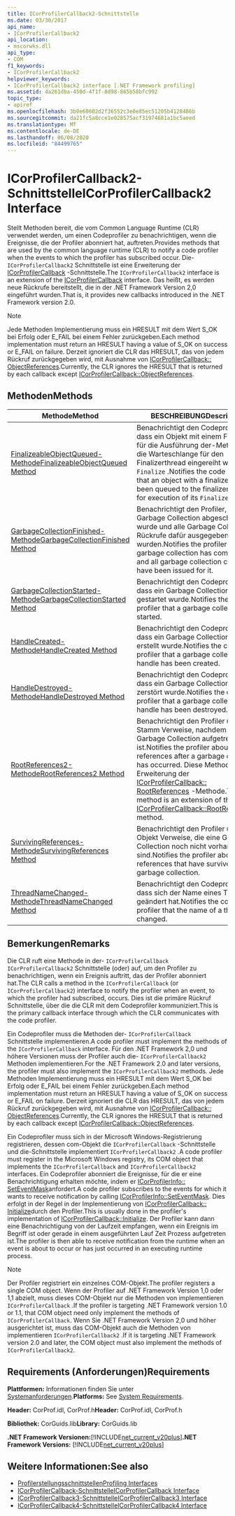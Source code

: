 ```yaml
---
title: ICorProfilerCallback2-Schnittstelle
ms.date: 03/30/2017
api_name:
- ICorProfilerCallback2
api_location:
- mscorwks.dll
api_type:
- COM
f1_keywords:
- ICorProfilerCallback2
helpviewer_keywords:
- ICorProfilerCallback2 interface [.NET Framework profiling]
ms.assetid: 4a261dba-450d-4f1f-8d98-865b58bfc992
topic_type:
- apiref
ms.openlocfilehash: 3b0e60602d2f36552c3e0e85ec51205b4128486b
ms.sourcegitcommit: da21fc5a8cce1e028575acf31974681a1bc5aeed
ms.translationtype: MT
ms.contentlocale: de-DE
ms.lasthandoff: 06/08/2020
ms.locfileid: "84499765"
---
```

# <a name="icorprofilercallback2-interface"></a><span data-ttu-id="c1b38-102">ICorProfilerCallback2-Schnittstelle</span><span class="sxs-lookup"><span data-stu-id="c1b38-102">ICorProfilerCallback2 Interface</span></span>
<span data-ttu-id="c1b38-103">Stellt Methoden bereit, die vom Common Language Runtime (CLR) verwendet werden, um einen Codeprofiler zu benachrichtigen, wenn die Ereignisse, die der Profiler abonniert hat, auftreten.</span><span class="sxs-lookup"><span data-stu-id="c1b38-103">Provides methods that are used by the common language runtime (CLR) to notify a code profiler when the events to which the profiler has subscribed occur.</span></span> <span data-ttu-id="c1b38-104">Die- `ICorProfilerCallback2` Schnittstelle ist eine Erweiterung der [ICorProfilerCallback](icorprofilercallback-interface.md) -Schnittstelle.</span><span class="sxs-lookup"><span data-stu-id="c1b38-104">The `ICorProfilerCallback2` interface is an extension of the [ICorProfilerCallback](icorprofilercallback-interface.md) interface.</span></span> <span data-ttu-id="c1b38-105">Das heißt, es werden neue Rückrufe bereitstellt, die in der .NET Framework Version 2,0 eingeführt wurden.</span><span class="sxs-lookup"><span data-stu-id="c1b38-105">That is, it provides new callbacks introduced in the .NET Framework version 2.0.</span></span>  
  
> [!NOTE]
> <span data-ttu-id="c1b38-106">Jede Methoden Implementierung muss ein HRESULT mit dem Wert S_OK bei Erfolg oder E_FAIL bei einem Fehler zurückgeben.</span><span class="sxs-lookup"><span data-stu-id="c1b38-106">Each method implementation must return an HRESULT having a value of S_OK on success or E_FAIL on failure.</span></span> <span data-ttu-id="c1b38-107">Derzeit ignoriert die CLR das HRESULT, das von jedem Rückruf zurückgegeben wird, mit Ausnahme von [ICorProfilerCallback:: ObjectReferences](icorprofilercallback-objectreferences-method.md).</span><span class="sxs-lookup"><span data-stu-id="c1b38-107">Currently, the CLR ignores the HRESULT that is returned by each callback except [ICorProfilerCallback::ObjectReferences](icorprofilercallback-objectreferences-method.md).</span></span>  
  
## <a name="methods"></a><span data-ttu-id="c1b38-108">Methoden</span><span class="sxs-lookup"><span data-stu-id="c1b38-108">Methods</span></span>  
  
|<span data-ttu-id="c1b38-109">Methode</span><span class="sxs-lookup"><span data-stu-id="c1b38-109">Method</span></span>|<span data-ttu-id="c1b38-110">BESCHREIBUNG</span><span class="sxs-lookup"><span data-stu-id="c1b38-110">Description</span></span>|  
|------------|-----------------|  
|[<span data-ttu-id="c1b38-111">FinalizeableObjectQueued-Methode</span><span class="sxs-lookup"><span data-stu-id="c1b38-111">FinalizeableObjectQueued Method</span></span>](icorprofilercallback2-finalizeableobjectqueued-method.md)|<span data-ttu-id="c1b38-112">Benachrichtigt den Codeprofiler, dass ein Objekt mit einem Finalizer für die Ausführung der-Methode in die Warteschlange für den Finalizerthread eingereiht wurde `Finalize` .</span><span class="sxs-lookup"><span data-stu-id="c1b38-112">Notifies the code profiler that an object with a finalizer has been queued to the finalizer thread for execution of its `Finalize` method.</span></span>|  
|[<span data-ttu-id="c1b38-113">GarbageCollectionFinished-Methode</span><span class="sxs-lookup"><span data-stu-id="c1b38-113">GarbageCollectionFinished Method</span></span>](icorprofilercallback2-garbagecollectionfinished-method.md)|<span data-ttu-id="c1b38-114">Benachrichtigt den Profiler, dass ein Garbage Collection abgeschlossen wurde und alle Garbage Collection Rückrufe dafür ausgegeben wurden.</span><span class="sxs-lookup"><span data-stu-id="c1b38-114">Notifies the profiler that a garbage collection has completed and all garbage collection callbacks have been issued for it.</span></span>|  
|[<span data-ttu-id="c1b38-115">GarbageCollectionStarted-Methode</span><span class="sxs-lookup"><span data-stu-id="c1b38-115">GarbageCollectionStarted Method</span></span>](icorprofilercallback2-garbagecollectionstarted-method.md)|<span data-ttu-id="c1b38-116">Benachrichtigt den Codeprofiler, dass ein Garbage Collection gestartet wurde.</span><span class="sxs-lookup"><span data-stu-id="c1b38-116">Notifies the code profiler that a garbage collection has started.</span></span>|  
|[<span data-ttu-id="c1b38-117">HandleCreated-Methode</span><span class="sxs-lookup"><span data-stu-id="c1b38-117">HandleCreated Method</span></span>](icorprofilercallback2-handlecreated-method.md)|<span data-ttu-id="c1b38-118">Benachrichtigt den Codeprofiler, dass ein Garbage Collection Handle erstellt wurde.</span><span class="sxs-lookup"><span data-stu-id="c1b38-118">Notifies the code profiler that a garbage collection handle has been created.</span></span>|  
|[<span data-ttu-id="c1b38-119">HandleDestroyed-Methode</span><span class="sxs-lookup"><span data-stu-id="c1b38-119">HandleDestroyed Method</span></span>](icorprofilercallback2-handledestroyed-method.md)|<span data-ttu-id="c1b38-120">Benachrichtigt den Codeprofiler, dass ein Garbage Collection Handle zerstört wurde.</span><span class="sxs-lookup"><span data-stu-id="c1b38-120">Notifies the code profiler that a garbage collection handle has been destroyed.</span></span>|  
|[<span data-ttu-id="c1b38-121">RootReferences2-Methode</span><span class="sxs-lookup"><span data-stu-id="c1b38-121">RootReferences2 Method</span></span>](icorprofilercallback2-rootreferences2-method.md)|<span data-ttu-id="c1b38-122">Benachrichtigt den Profiler über Stamm Verweise, nachdem ein Garbage Collection aufgetreten ist.</span><span class="sxs-lookup"><span data-stu-id="c1b38-122">Notifies the profiler about root references after a garbage collection has occurred.</span></span> <span data-ttu-id="c1b38-123">Diese Methode ist eine Erweiterung der [ICorProfilerCallback:: RootReferences](icorprofilercallback-rootreferences-method.md) -Methode.</span><span class="sxs-lookup"><span data-stu-id="c1b38-123">This method is an extension of the [ICorProfilerCallback::RootReferences](icorprofilercallback-rootreferences-method.md) method.</span></span>|  
|[<span data-ttu-id="c1b38-124">SurvivingReferences-Methode</span><span class="sxs-lookup"><span data-stu-id="c1b38-124">SurvivingReferences Method</span></span>](icorprofilercallback2-survivingreferences-method.md)|<span data-ttu-id="c1b38-125">Benachrichtigt den Profiler über Objekt Verweise, die eine Garbage Collection noch nicht vorhanden sind.</span><span class="sxs-lookup"><span data-stu-id="c1b38-125">Notifies the profiler about object references that have survived a garbage collection.</span></span>|  
|[<span data-ttu-id="c1b38-126">ThreadNameChanged-Methode</span><span class="sxs-lookup"><span data-stu-id="c1b38-126">ThreadNameChanged Method</span></span>](icorprofilercallback2-threadnamechanged-method.md)|<span data-ttu-id="c1b38-127">Benachrichtigt den Codeprofiler, dass sich der Name eines Threads geändert hat.</span><span class="sxs-lookup"><span data-stu-id="c1b38-127">Notifies the code profiler that the name of a thread has changed.</span></span>|  
  
## <a name="remarks"></a><span data-ttu-id="c1b38-128">Bemerkungen</span><span class="sxs-lookup"><span data-stu-id="c1b38-128">Remarks</span></span>  
 <span data-ttu-id="c1b38-129">Die CLR ruft eine Methode in der- `ICorProfilerCallback` `ICorProfilerCallback2` Schnittstelle (oder) auf, um den Profiler zu benachrichtigen, wenn ein Ereignis auftritt, das der Profiler abonniert hat.</span><span class="sxs-lookup"><span data-stu-id="c1b38-129">The CLR calls a method in the `ICorProfilerCallback` (or `ICorProfilerCallback2`) interface to notify the profiler when an event, to which the profiler had subscribed, occurs.</span></span> <span data-ttu-id="c1b38-130">Dies ist die primäre Rückruf Schnittstelle, über die die CLR mit dem Codeprofiler kommuniziert.</span><span class="sxs-lookup"><span data-stu-id="c1b38-130">This is the primary callback interface through which the CLR communicates with the code profiler.</span></span>  
  
 <span data-ttu-id="c1b38-131">Ein Codeprofiler muss die Methoden der- `ICorProfilerCallback` Schnittstelle implementieren.</span><span class="sxs-lookup"><span data-stu-id="c1b38-131">A code profiler must implement the methods of the `ICorProfilerCallback` interface.</span></span> <span data-ttu-id="c1b38-132">Für den .NET Framework 2,0 und höhere Versionen muss der Profiler auch die- `ICorProfilerCallback2` Methoden implementieren.</span><span class="sxs-lookup"><span data-stu-id="c1b38-132">For the .NET Framework 2.0 and later versions, the profiler must also implement the `ICorProfilerCallback2` methods.</span></span> <span data-ttu-id="c1b38-133">Jede Methoden Implementierung muss ein HRESULT mit dem Wert S_OK bei Erfolg oder E_FAIL bei einem Fehler zurückgeben.</span><span class="sxs-lookup"><span data-stu-id="c1b38-133">Each method implementation must return an HRESULT having a value of S_OK on success or E_FAIL on failure.</span></span> <span data-ttu-id="c1b38-134">Derzeit ignoriert die CLR das HRESULT, das von jedem Rückruf zurückgegeben wird, mit Ausnahme von [ICorProfilerCallback:: ObjectReferences](icorprofilercallback-objectreferences-method.md).</span><span class="sxs-lookup"><span data-stu-id="c1b38-134">Currently, the CLR ignores the HRESULT that is returned by each callback except [ICorProfilerCallback::ObjectReferences](icorprofilercallback-objectreferences-method.md).</span></span>  
  
 <span data-ttu-id="c1b38-135">Ein Codeprofiler muss sich in der Microsoft Windows-Registrierung registrieren, dessen com-Objekt die `ICorProfilerCallback` -Schnittstelle und die-Schnittstelle implementiert `ICorProfilerCallback2` .</span><span class="sxs-lookup"><span data-stu-id="c1b38-135">A code profiler must register in the Microsoft Windows registry, its COM object that implements the `ICorProfilerCallback` and `ICorProfilerCallback2` interfaces.</span></span> <span data-ttu-id="c1b38-136">Ein Codeprofiler abonniert die Ereignisse, für die er eine Benachrichtigung erhalten möchte, indem er [ICorProfilerInfo:: SetEventMask](icorprofilerinfo-seteventmask-method.md)anfordert.</span><span class="sxs-lookup"><span data-stu-id="c1b38-136">A code profiler subscribes to the events for which it wants to receive notification by calling [ICorProfilerInfo::SetEventMask](icorprofilerinfo-seteventmask-method.md).</span></span> <span data-ttu-id="c1b38-137">Dies erfolgt in der Regel in der Implementierung von [ICorProfilerCallback:: Initialize](icorprofilercallback-initialize-method.md)durch den Profiler.</span><span class="sxs-lookup"><span data-stu-id="c1b38-137">This is usually done in the profiler's implementation of [ICorProfilerCallback::Initialize](icorprofilercallback-initialize-method.md).</span></span> <span data-ttu-id="c1b38-138">Der Profiler kann dann eine Benachrichtigung von der Laufzeit empfangen, wenn ein Ereignis im Begriff ist oder gerade in einem ausgeführten Lauf Zeit Prozess aufgetreten ist.</span><span class="sxs-lookup"><span data-stu-id="c1b38-138">The profiler is then able to receive notification from the runtime when an event is about to occur or has just occurred in an executing runtime process.</span></span>  
  
> [!NOTE]
> <span data-ttu-id="c1b38-139">Der Profiler registriert ein einzelnes COM-Objekt.</span><span class="sxs-lookup"><span data-stu-id="c1b38-139">The profiler registers a single COM object.</span></span> <span data-ttu-id="c1b38-140">Wenn der Profiler auf .NET Framework Version 1,0 oder 1,1 abzielt, muss dieses COM-Objekt nur die Methoden von implementieren `ICorProfilerCallback` .</span><span class="sxs-lookup"><span data-stu-id="c1b38-140">If the profiler is targeting .NET Framework version 1.0 or 1.1, that COM object need only implement the methods of `ICorProfilerCallback`.</span></span> <span data-ttu-id="c1b38-141">Wenn Sie .NET Framework Version 2,0 und höher ausgerichtet ist, muss das COM-Objekt auch die Methoden von implementieren `ICorProfilerCallback2` .</span><span class="sxs-lookup"><span data-stu-id="c1b38-141">If it is targeting .NET Framework version 2.0 and later, the COM object must also implement the methods of `ICorProfilerCallback2`.</span></span>  
  
## <a name="requirements"></a><span data-ttu-id="c1b38-142">Requirements (Anforderungen)</span><span class="sxs-lookup"><span data-stu-id="c1b38-142">Requirements</span></span>  
 <span data-ttu-id="c1b38-143">**Plattformen:** Informationen finden Sie unter [Systemanforderungen](../../get-started/system-requirements.md).</span><span class="sxs-lookup"><span data-stu-id="c1b38-143">**Platforms:** See [System Requirements](../../get-started/system-requirements.md).</span></span>  
  
 <span data-ttu-id="c1b38-144">**Header:** CorProf.idl, CorProf.h</span><span class="sxs-lookup"><span data-stu-id="c1b38-144">**Header:** CorProf.idl, CorProf.h</span></span>  
  
 <span data-ttu-id="c1b38-145">**Bibliothek:** CorGuids.lib</span><span class="sxs-lookup"><span data-stu-id="c1b38-145">**Library:** CorGuids.lib</span></span>  
  
 <span data-ttu-id="c1b38-146">**.NET Framework Versionen:**[!INCLUDE[net_current_v20plus](../../../../includes/net-current-v20plus-md.md)]</span><span class="sxs-lookup"><span data-stu-id="c1b38-146">**.NET Framework Versions:** [!INCLUDE[net_current_v20plus](../../../../includes/net-current-v20plus-md.md)]</span></span>  
  
## <a name="see-also"></a><span data-ttu-id="c1b38-147">Weitere Informationen:</span><span class="sxs-lookup"><span data-stu-id="c1b38-147">See also</span></span>

- [<span data-ttu-id="c1b38-148">Profilerstellungsschnittstellen</span><span class="sxs-lookup"><span data-stu-id="c1b38-148">Profiling Interfaces</span></span>](profiling-interfaces.md)
- [<span data-ttu-id="c1b38-149">ICorProfilerCallback-Schnittstelle</span><span class="sxs-lookup"><span data-stu-id="c1b38-149">ICorProfilerCallback Interface</span></span>](icorprofilercallback-interface.md)
- [<span data-ttu-id="c1b38-150">ICorProfilerCallback3-Schnittstelle</span><span class="sxs-lookup"><span data-stu-id="c1b38-150">ICorProfilerCallback3 Interface</span></span>](icorprofilercallback3-interface.md)
- [<span data-ttu-id="c1b38-151">ICorProfilerCallback4-Schnittstelle</span><span class="sxs-lookup"><span data-stu-id="c1b38-151">ICorProfilerCallback4 Interface</span></span>](icorprofilercallback4-interface.md)
